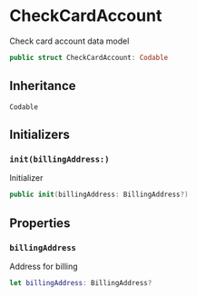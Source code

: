 # CheckCardAccount

Check card account data model

``` swift
public struct CheckCardAccount: Codable
```

## Inheritance

`Codable`

## Initializers

### `init(billingAddress:)`

Initializer

``` swift
public init(billingAddress: BillingAddress?)
```

## Properties

### `billingAddress`

Address for billing

``` swift
let billingAddress: BillingAddress?
```

